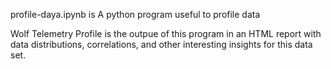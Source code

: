 profile-daya.ipynb is A python program useful to profile data

Wolf Telemetry Profile is the outpue of this program in an HTML report with data distributions, correlations, and other interesting insights for this data set.
